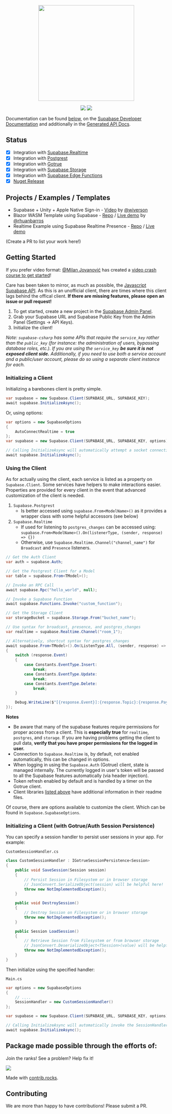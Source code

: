 <p align="center">
<img width="300" src=".github/supabase-csharp.png"/>
</p>
<p align="center">
  <img src="https://github.com/supabase/supabase-csharp/workflows/Build%20And%20Test/badge.svg"/>
  <a href="https://www.nuget.org/packages/supabase-csharp/">
    <img src="https://img.shields.io/nuget/vpre/supabase-csharp"/>
  </a>
</p>

Documentation can be found [below](#getting-started), on the [Supabase Developer Documentation](https://supabase.com/docs/reference/csharp/introduction) and additionally in the [Generated API Docs](https://supabase-community.github.io/supabase-csharp/api/Supabase.Client.html).

## Status

- [x] Integration with [Supabase.Realtime](https://github.com/supabase-community/realtime-csharp)
- [x] Integration with [Postgrest](https://github.com/supabase-community/postgrest-csharp)
- [x] Integration with [Gotrue](https://github.com/supabase-community/gotrue-csharp)
- [x] Integration with [Supabase Storage](https://github.com/supabase-community/storage-csharp)
- [x] Integration with [Supabase Edge Functions](https://github.com/supabase-community/functions-csharp)
- [x] [Nuget Release](https://www.nuget.org/packages/supabase-csharp)

## Projects / Examples / Templates

- Supabase + Unity + Apple Native Sign-in - [Video](https://www.youtube.com/watch?v=S0hTwtsUWcM) by [@wiverson](https://github.com/wiverson)
- Blazor WASM Template using Supabase - [Repo](/Examples/BlazorWebAssemblySupabaseTemplate) / [Live demo](https://blazorwasmsupabasetemplate.web.app/) by [@rhuanbarros](https://github.com/rhuanbarros)
- Realtime Example using Supabase Realtime Presence - [Repo](https://github.com/supabase-community/realtime-csharp/tree/master/Examples/PresenceExample) / [Live demo](https://multiplayer-csharp.azurewebsites.net/)

(Create a PR to list your work here!)

## Getting Started

If you prefer video format: [@Milan Jovanović](https://www.youtube.com/@MilanJovanovicTech) has created a [video crash course to get started](https://www.youtube.com/watch?v=uviVTDtYeeE)!

Care has been taken to mirror, as much as possible, the [Javascript Supabase API](https://github.com/supabase/supabase-js). As this is an unofficial client, there are times where this client lags behind the offical client. **If there are missing features, please open an issue or pull request!**

1. To get started, create a new project in the [Supabase Admin Panel](https://app.supabase.io).
2. Grab your Supabase URL and Supabase Public Key from the Admin Panel (Settings -> API Keys).
3. Initialize the client!

_Note: `supabase-csharp` has some APIs that require the `service_key` rather than the `public_key` (for instance: the administration of users, bypassing database roles, etc.). If you are using the `service_key` **be sure it is not exposed client side.** Additionally, if you need to use both a service account and a public/user account, please do so using a separate client instance for each._

### Initializing a Client

Initializing a barebones client is pretty simple.

```c#
var supabase = new Supabase.Client(SUPABASE_URL, SUPABASE_KEY);
await supabase.InitializeAsync();
```

Or, using options:

```c#
var options = new SupabaseOptions
{
    AutoConnectRealtime = true
};
var supabase = new Supabase.Client(SUPABASE_URL, SUPABASE_KEY, options);

// Calling InitializeAsync will automatically attempt a socket connection if specified in the options.
await supabase.InitializeAsync();
```

### Using the Client

As for actually using the client, each service is listed as a property on `Supabase.Client`. Some services have helpers to make interactions easier. Properties are provided for every client in the event that advanced customization of the client is needed.

1. `Supabase.Postgrest`
   - Is better accessed using `supabase.From<ModelName>()` as it provides a wrapper class with some helpful accessors (see below)
2. `Supabase.Realtime`
   - If used for listening to `postgres_changes` can be accessed using: `supabase.From<ModelName>().On(listenerType, (sender, response) => {})`
   - Otherwise, use `Supabase.Realtime.Channel("channel_name")` for `Broadcast` and `Presence` listeners.

```c#
// Get the Auth Client
var auth = supabase.Auth;

// Get the Postgrest Client for a Model
var table = supabase.From<TModel>();

// Invoke an RPC Call
await supabase.Rpc("hello_world", null);

// Invoke a Supabase Function
await supabase.Functions.Invoke("custom_function");

// Get the Storage Client
var storageBucket = supabase.Storage.From("bucket_name");

// Use syntax for broadcast, presence, and postgres_changes
var realtime = supabase.Realtime.Channel("room_1");

// Alternatively, shortcut syntax for postgres_changes
await supabase.From<TModel>().On(ListenType.All, (sender, response) =>
{
    switch (response.Event)
    {
        case Constants.EventType.Insert:
            break;
        case Constants.EventType.Update:
            break;
        case Constants.EventType.Delete:
            break;
    }

    Debug.WriteLine($"[{response.Event}]:{response.Topic}:{response.Payload.Data}");
});
```

**Notes**

- Be aware that many of the supabase features require permissions for proper access from a client. This is **especially true** for `realtime`, `postgres`, and `storage`. If you are having problems getting the client to pull data, **verify that you have proper permissions for the logged in user.**
- Connection to `Supabase.Realtime` is, by default, not enabled automatically, this can be changed in options.
- When logging in using the `Supabase.Auth` (Gotrue) client, state is managed internally. The currently logged in user's token will be passed to all the Supabase features automatically (via header injection).
- Token refresh enabled by default and is handled by a timer on the Gotrue client.
- Client libraries [listed above](#status) have additional information in their readme files.

Of course, there are options available to customize the client. Which can be found in `Supabase.SupabaseOptions`.

### Initializing a Client (with Gotrue/Auth Session Persistence)

You can specify a session handler to persist user sessions in your app. For example:

`CustomSessionHandler.cs`

```c#
class CustomSessionHandler : IGotrueSessionPersistence<Session>
{
    public void SaveSession(Session session)
    {
        // Persist Session in Filesystem or in browser storage
        // JsonConvert.SerializeObject(session) will be helpful here!
        throw new NotImplementedException();
    }

    public void DestroySession()
    {
        // Destroy Session on Filesystem or in browser storage
        throw new NotImplementedException();
    }

    public Session LoadSession()
    {
        // Retrieve Session from Filesystem or from browser storage
        // JsonConvert.DeserializeObject<TSession>(value) will be helpful here!
        throw new NotImplementedException();
    }
}
```

Then initialize using the specified handler:

`Main.cs`

```c#
var options = new SupabaseOptions
{
    // ....
    SessionHandler = new CustomSessionHandler()
};

var supabase = new Supabase.Client(SUPABASE_URL, SUPABASE_KEY, options);

// Calling InitializeAsync will automatically invoke the SessionHandler to setup the internal session state
await supabase.InitializeAsync();
```

## Package made possible through the efforts of:

Join the ranks! See a problem? Help fix it!

<a href="https://github.com/supabase-community/supabase-csharp/graphs/contributors">
  <img src="https://contrib.rocks/image?repo=supabase-community/supabase-csharp" />
</a>

Made with [contrib.rocks](https://contrib.rocks/preview?repo=supabase-community%2Fsupabase-csharp).

## Contributing

We are more than happy to have contributions! Please submit a PR.
